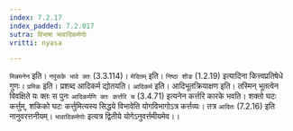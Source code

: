 ```yaml
---
index: 7.2.17
index_padded: 7.2.017
sutra: विभाषा भावादिकर्मणोः
vritti: nyasa

---
```

`मिन्नमनेन` इति। `नपुंसके भावे क्तः` (3.3.114)। `मेदितम्` इति। `निष्ठा शीङ` (1.2.19) इत्यादिना कित्त्वप्रतिषेधे गुणः। `प्रमिन्नः` इति। प्रशब्द आदिकर्म द्योतयति। `आदिकर्म` इति। आदिभूतक्रियाक्षण इति। तस्मिन् भूतत्वेन विवक्षिते यः क्तः स पुनः `आदिकर्मणि क्तः कर्त्तरि च` (3.4.71) इत्यनेन कर्त्तरि कारके भवति। शक्तो घटः कर्त्तुम्, शकिको घटः कर्त्तुमित्यस्य सिद्धये विभावेति योगविभागोऽत्र कर्त्तव्यः। तत्र `आदितः` (7.2.16) इति नानुवरत्तनीयम्। `भावादिकर्मणोः` इत्यत्र द्वितीये योगेऽनुवर्त्तमीयमेव।।
